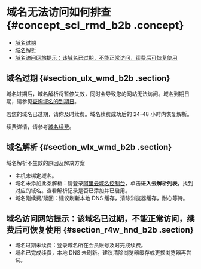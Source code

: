 # 域名无法访问如何排查 {#concept_scl_rmd_b2b .concept}

-   [域名过期](#section_ulx_wmd_b2b)
-   [域名解析](#section_wlx_wmd_b2b)
-   [域名访问网站提示：该域名已过期，不能正常访问，续费后可恢复使用](#section_r4w_hnd_b2b)

## 域名过期 {#section_ulx_wmd_b2b .section}

域名过期后，域名解析将暂停失效，同时会导致您的网站无法访问。域名到期日期，请参见[查询域名的到期日](intl.zh-CN/常见问题/注册认证类问题/如何导出域名列表？.md#section_c1k_ttd_b2b)。

若您的域名已过期，请你及时续费。域名续费成功后的 24-48 小时内恢复解析。

续费详情，请参考[域名续费](../../../../../intl.zh-CN/域名管理/域名续费.md#)。

## 域名解析 {#section_wlx_wmd_b2b .section}

域名解析不生效的原因及解决方案

-   主机未绑定域名。
-   域名未添加此条解析：请登录[阿里云域名控制台](https://dc.console.aliyun.com)，单击**进入云解析列表**，找到对应的域名。查看解析记录是否已添加并已启用。
-   域名刚续费/赎回：建议刷新本地 DNS 缓存，清除浏览器缓存，耐心等待。

## 域名访问网站提示：该域名已过期，不能正常访问，续费后可恢复使用 {#section_r4w_hnd_b2b .section}

-   域名过期未续费：登录域名所在会员账号及时完成续费。
-   域名已完成续费，本地 DNS 未刷新。建议清除浏览器缓存或更换浏览器再尝试。

